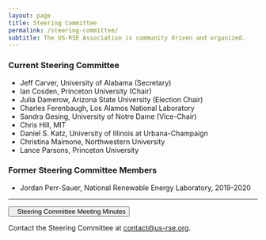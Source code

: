 ```yaml
---
layout: page
title: Steering Committee
permalink: /steering-committee/
subtitle: The US-RSE Association is community driven and organized.
---
```



### Current Steering Committee

* Jeff Carver, University of Alabama (Secretary)
* Ian Cosden, Princeton University (Chair)
* Julia Damerow, Arizona State University (Election Chair)
* Charles Ferenbaugh, Los Alamos National Laboratory
* Sandra Gesing, University of Notre Dame (Vice-Chair)
* Chris Hill, MIT
* Daniel S. Katz, University of Illinois at Urbana-Champaign
* Christina Maimone, Northwestern University
* Lance Parsons, Princeton University

### Former Steering Committee Members

* Jordan Perr-Sauer, National Renewable Energy Laboratory, 2019-2020


<hr>

<p><a href="https://drive.google.com/open?id=1IKvT0xIkBTqHpBgUUaANpjFCdMki3R4J" target="_blank">
<button class="btn btn-primary"><i style="margin-right:10px" class="fa fa-file-text-o"></i>Steering Committee Meeting Minutes</button></a></p>

Contact the Steering Committee at [contact@us-rse.org](mailto:us-rse.org).
